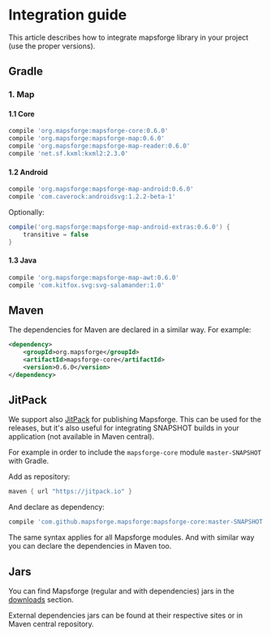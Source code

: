 # Integration guide

This article describes how to integrate mapsforge library in your project (use the proper versions).

## Gradle

### 1. Map

#### 1.1 Core
```groovy
compile 'org.mapsforge:mapsforge-core:0.6.0'
compile 'org.mapsforge:mapsforge-map:0.6.0'
compile 'org.mapsforge:mapsforge-map-reader:0.6.0'
compile 'net.sf.kxml:kxml2:2.3.0'
```

#### 1.2 Android
```groovy
compile 'org.mapsforge:mapsforge-map-android:0.6.0'
compile 'com.caverock:androidsvg:1.2.2-beta-1'
```

Optionally:
```groovy
compile('org.mapsforge:mapsforge-map-android-extras:0.6.0') {
    transitive = false
}
```

#### 1.3 Java
```groovy
compile 'org.mapsforge:mapsforge-map-awt:0.6.0'
compile 'com.kitfox.svg:svg-salamander:1.0'
```

## Maven

The dependencies for Maven are declared in a similar way. For example:

```xml
<dependency>
    <groupId>org.mapsforge</groupId>
    <artifactId>mapsforge-core</artifactId>
    <version>0.6.0</version>
</dependency>
```

## JitPack

We support also [JitPack](https://jitpack.io/#mapsforge/mapsforge) for publishing Mapsforge. This can be used for the releases, but it's also useful for integrating SNAPSHOT builds in your application (not available in Maven central).

For example in order to include the `mapsforge-core` module `master-SNAPSHOT` with Gradle.

Add as repository:
```groovy
maven { url "https://jitpack.io" }
```

And declare as dependency:
```groovy
compile 'com.github.mapsforge.mapsforge:mapsforge-core:master-SNAPSHOT'
```

The same syntax applies for all Mapsforge modules. And with similar way you can declare the dependencies in Maven too.

## Jars

You can find Mapsforge (regular and with dependencies) jars in the [downloads](Downloads.md) section.

External dependencies jars can be found at their respective sites or in Maven central repository.
